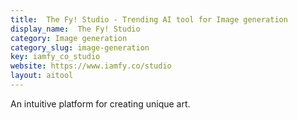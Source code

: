```yaml
---
title:  The Fy! Studio - Trending AI tool for Image generation
display_name:  The Fy! Studio
category: Image generation
category_slug: image-generation
key: iamfy_co_studio
website: https://www.iamfy.co/studio
layout: aitool
---
```


An intuitive platform for creating unique art.
